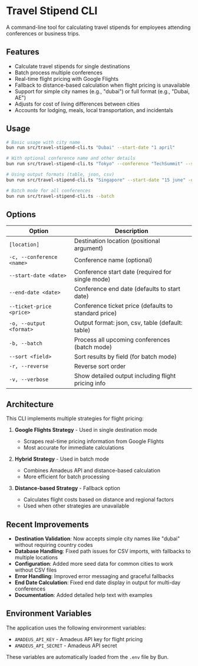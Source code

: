 # Travel Stipend CLI

A command-line tool for calculating travel stipends for employees attending conferences or business trips.

## Features

- Calculate travel stipends for single destinations
- Batch process multiple conferences
- Real-time flight pricing with Google Flights
- Fallback to distance-based calculation when flight pricing is unavailable
- Support for simple city names (e.g., "dubai") or full format (e.g., "Dubai, AE")
- Adjusts for cost of living differences between cities
- Accounts for lodging, meals, local transportation, and incidentals

## Usage

```bash
# Basic usage with city name
bun run src/travel-stipend-cli.ts "Dubai" --start-date "1 april"

# With optional conference name and other details
bun run src/travel-stipend-cli.ts "Tokyo" --conference "TechSummit" --start-date "10 may" --end-date "12 may"

# Using output formats (table, json, csv)
bun run src/travel-stipend-cli.ts "Singapore" --start-date "15 june" -o json

# Batch mode for all conferences
bun run src/travel-stipend-cli.ts --batch
```

## Options

| Option                    | Description                                          |
| ------------------------- | ---------------------------------------------------- |
| `[location]`              | Destination location (positional argument)           |
| `-c, --conference <name>` | Conference name (optional)                           |
| `--start-date <date>`     | Conference start date (required for single mode)     |
| `--end-date <date>`       | Conference end date (defaults to start date)         |
| `--ticket-price <price>`  | Conference ticket price (defaults to standard price) |
| `-o, --output <format>`   | Output format: json, csv, table (default: table)     |
| `-b, --batch`             | Process all upcoming conferences (batch mode)        |
| `--sort <field>`          | Sort results by field (for batch mode)               |
| `-r, --reverse`           | Reverse sort order                                   |
| `-v, --verbose`           | Show detailed output including flight pricing info   |

## Architecture

This CLI implements multiple strategies for flight pricing:

1. **Google Flights Strategy** - Used in single destination mode

   - Scrapes real-time pricing information from Google Flights
   - Most accurate for immediate calculations

2. **Hybrid Strategy** - Used in batch mode

   - Combines Amadeus API and distance-based calculation
   - More efficient for batch processing

3. **Distance-based Strategy** - Fallback option
   - Calculates flight costs based on distance and regional factors
   - Used when other strategies are unavailable

## Recent Improvements

- **Destination Validation**: Now accepts simple city names like "dubai" without requiring country codes
- **Database Handling**: Fixed path issues for CSV imports, with fallbacks to multiple locations
- **Configuration**: Added more seed data for common cities to work without CSV files
- **Error Handling**: Improved error messaging and graceful fallbacks
- **End Date Calculation**: Fixed end date display in output for multi-day conferences
- **Documentation**: Added detailed help text with examples

## Environment Variables

The application uses the following environment variables:

- `AMADEUS_API_KEY` - Amadeus API key for flight pricing
- `AMADEUS_API_SECRET` - Amadeus API secret

These variables are automatically loaded from the `.env` file by Bun.
